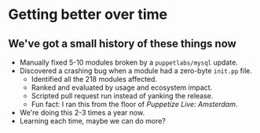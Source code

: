 <!SLIDE >
# Getting better over time
## We've got a small history of these things now

* Manually fixed 5-10 modules broken by a `puppetlabs/mysql` update.
* Discovered a crashing bug when a module had a zero-byte `init.pp` file.
    * Identified all the 218 modules affected.
    * Ranked and evaluated by usage and ecosystem impact.
    * Scripted pull request run instead of yanking the release.
    * Fun fact: I ran this from the floor of *Puppetize Live: Amsterdam*.
* We're doing this 2-3 times a year now.
* Learning each time, maybe we can do more?
